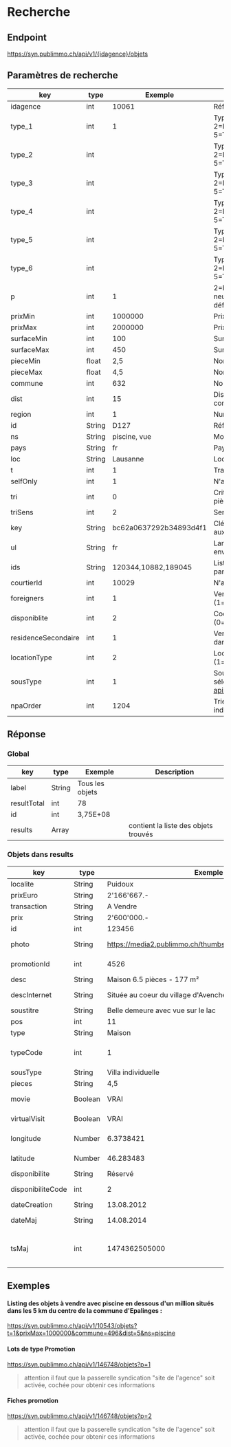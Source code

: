 # Recherche

## Endpoint

https://syn.publimmo.ch/api/v1/{idagence}/objets

## Paramètres de recherche

| key | type | Exemple | Description |
| --- | --- | --- | --- |
| idagence | int | 10061 | Référence Publimmo de l'agence |
| type_1 | int | 1 | Type d'objet  1 (1=Appartement, 2=Immeuble, 3=Commercial, 4=Maison, 5=Terrain, 6= parc, garage) |
| type_2 | int |  | Type d'objet  1 (1=Appartement, 2=Immeuble, 3=Commercial, 4=Maison, 5=Terrain, 6= parc, garage) |
| type_3 | int |  | Type d'objet  1 (1=Appartement, 2=Immeuble, 3=Commercial, 4=Maison, 5=Terrain, 6= parc, garage) |
| type_4 | int |  | Type d'objet  1 (1=Appartement, 2=Immeuble, 3=Commercial, 4=Maison, 5=Terrain, 6= parc, garage) |
| type_5 | int |  | Type d'objet  1 (1=Appartement, 2=Immeuble, 3=Commercial, 4=Maison, 5=Terrain, 6= parc, garage) |
| type_6 | int |  | Type d'objet  1 (1=Appartement, 2=Immeuble, 3=Commercial, 4=Maison, 5=Terrain, 6= parc, garage) |
| p | int | 1 | 2=Fiches promotions uniquement,1=Objets neufs/promotion uniquement, 0=Objets (par défaut) |
| prixMin | int | 1000000 | Prix minimum |
| prixMax | int | 2000000 | Prix maximum |
| surfaceMin | int | 100 | Surface minimum |
| surfaceMax | int | 450 | Surface maximum |
| pieceMin | float | 2,5 | Nombre de pièce minimum |
| pieceMax | float | 4,5 | Nombre de pièces maximum |
| commune | int | 632 | No de la commune |
| dist | int | 15 | Distance en kilomètre depuis le centre de la commune (15 par défaut) |
| region | int | 1 | Numéro de la région |
| id | String | D127 | Référence objet (agence ou publimmo) |
| ns | String | piscine, vue | Mots-clés |
| pays | String | fr | Pays selon ISO 3166-alpha2 (en minuscule) |
| loc | String | Lausanne | Localité |
| t | int | 1 | Transaction (1=vente, 2=location) |
| selfOnly | int | 1 | N'affiche que les objets de l'agence/groupe |
| tri | int | 0 | Critère pour le tri (0=Prix, 1=Nombre de pièces, 2=Surface,3=Date de création) |
| triSens | int | 2 | Sens du tri (1=décroissant,2=croissant) |
| key | String | bc62a0637292b34893d4f1 | Clé d'authentification permettant l'accès aux coordonées GPS |
| ul | String | fr | Langue dans laquelle la réponse doit être envoyée (fr,en ou de) |
| ids | String | 120344,10882,189045 | Liste de numéros d'objet Publimmo séparés par une virgule |
| courtierId | int | 10029 | N'affiche que les objets du courtier indiqué |
| foreigners | int | 1 | Vente aux non résidents étrangers (quota) (1=oui) |
| disponiblite | int | 2 | Code de disponiblité (0=disponible,1=reserve,2=vendu,3=option) |
| residenceSecondaire | int | 1 | Vente en résidence secondaire si précisé dans Publimmo (1=OUI, 2=NON) |
| locationType | int | 2 | Location saisonnière (1=semaine,2=saison,3=année) |
| sousType | int | 1 | Sous-type des objets pour le type sélectionné (1 type max), consulter [api/Types](/api/types)  |
| npaOrder | int | 1204 | Trie les résultats en commençant par le npa indiqué |

## Réponse

### Global

| key | type | Exemple | Description |
| --- | --- | --- | --- |
| label | String | Tous les objets |  |
| resultTotal | int | 78 |  |
| id | int | 3,75E+08 |  |
| results | Array |  | contient la liste des objets trouvés |

### Objets dans results

| key | type | Exemple | Description |
| --- | --- | --- | --- |
| localite | String | Puidoux | Localité |
| prixEuro | String | 2'166'667.- | Prix en Euro |
| transaction | String | A Vendre | Type de transaction A Vendre, A Louer |
| prix | String | 2'600'000.- | Prix en CHF |
| id | int | 123456 | Référence Publimmo |
| photo | String | https://media2.publimmo.ch/thumbs/small/10782/111582.jpg | URL du thumbnail . Voir FAQ pour les différrents formats disponibles Point 12 FAQ |
| promotionId | int | 4526 | Id de la promotion (si l'objet fait partie d'une promotion) |
| desc | String | Maison 6.5 pièces - 177 m² | Courte description du bien |
| descInternet | String | Située au coeur du village d'Avenche.. | Descriptif internet de l'objet (max 500 caractères) |
| soustitre | String | Belle demeure avec vue sur le lac | Soustitre |
| pos | int | 11 | Position dans l'ordre des résultats |
| type | String | Maison | Type principal de l'objet |
| typeCode | int  | 1 | Type d'objet  5 (1=Appartement, 2=Immeuble, 3=Commercial, 4=Maison, 5=Terrain,6=Parc,7=Promotion) |
| sousType | String | Villa individuelle | Sous-type (si disponible) |
| pieces | String | 4,5 | Nombre de pièces (si disponible) |
| movie | Boolean | VRAI | Présent si une vidéo est disponible pour cet objet |
| virtualVisit | Boolean | VRAI | Présent si une visite virtuelle est disponible pour cet objet |
| longitude | Number | 6.3738421 | Position de l'objet, longitude (nécessite une clé valide - voir key ci-dessus) |
| latitude | Number | 46.283483 | Position de l'objet, latitude (nécessite une clé valide - voir key ci-dessus) |
| disponibilite | String | Réservé | Disponiblité de l'objet |
| disponibiliteCode | int | 2 | Code de disponiblité de l'objet (0=disponible,1=reserve,2=vendu,3=option) |
| dateCreation | String | 13.08.2012 | Date de création de l'objet |
| dateMaj | String | 14.08.2014 | Date modification de l'objet (selon critères PI) |
| tsMaj | int | 1474362505000 | Date du dernier enregistrement (clic du bouton "enregsitrer" dans l'interface PI) en nombre de millisecondes depuis le 1.1.1970. |

## Exemples

#### Listing des objets à vendre avec piscine en dessous d'un million situés dans les 5 km du centre de la commune d'Epalinges :  
https://syn.publimmo.ch/api/v1/10543/objets?t=1&prixMax=1000000&commune=496&dist=5&ns=piscine

#### Lots de type Promotion  

https://syn.publimmo.ch/api/v1/146748/objets?p=1

> attention il faut que la passerelle syndication "site de l'agence" soit activée, cochée pour obtenir ces informations


#### Fiches promotion  
https://syn.publimmo.ch/api/v1/146748/objets?p=2
> attention il faut que la passerelle syndication "site de l'agence" soit activée, cochée pour obtenir ces informations
